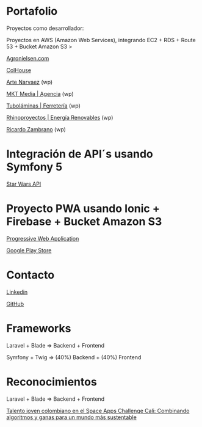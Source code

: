 # Portafolio
Proyectos como desarrollador:

Proyectos en AWS (Amazon Web Services), integrando EC2 + RDS + Route 53 + Bucket Amazon S3 >
<p><a href="https://agronielsen.com/" target="_blank">Agronielsen.com</a></p>
<p><a href="https://colhouse.com.co/" target="_blank">ColHouse</a></p>
<p><a href="https://artenarvaez.com/" target="_blank">Arte Narvaez</a> (wp)</p>
<p><a href="https://mktmedia.co/" target="_blank">MKT Media | Agencia</a> (wp)</p>
<p><a href="https://tubolaminas.com/" target="_blank">Tuboláminas | Ferretería</a> (wp)</p>
<p><a href="https://rhinoproyectos.co/" target="_blank">Rhinoproyectos | Energía Renovables</a> (wp)</p>
<p><a href="https://ricardozambrano.co/" target="_blank">Ricardo Zambrano</a> (wp)</p>

# Integración de API´s usando Symfony 5
<p><a href="http://52.214.163.186/symfonymovies/public/" target="_blank">Star Wars API</a></p>

# Proyecto PWA usando Ionic + Firebase + Bucket Amazon S3
<p><a href="https://bit.ly/3b0SrEa" target="_blank">Progressive Web Application</a></p>
<p><a href="https://play.google.com/store/apps/details?id=io.ionic.agronielsen&hl=es&gl=US" target="_blank">Google Play Store</a></p>

# Contacto
<p><a href="https://www.linkedin.com/in/ricardo-zambrano-381ba711/" target="_blank">Linkedin</a></p>
<p><a href="https://github.com/ricaza81" target="_blank">GitHub</a></p>

# Frameworks
<p>Laravel + Blade => Backend + Frontend</p>
<p>Symfony + Twig => (40%) Backend + (40%) Frontend</p>

# Reconocimientos
<p>Laravel + Blade => Backend + Frontend</p>
<p><a href="https://servir.ciat.cgiar.org/menciones_especiales_space_apps_challenge_cali/?lang=es" target="_blank">Talento joven colombiano en el Space Apps Challenge Cali: Combinando algoritmos y ganas para un mundo más sustentable</a></p>
